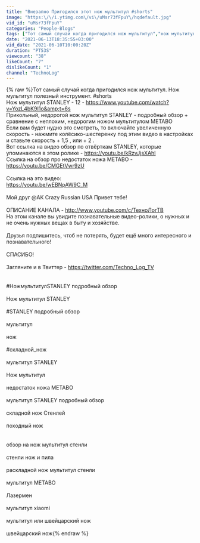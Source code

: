 ```yaml
---
title: "Внезапно Пригодился этот нож мультитул #shorts"
image: "https:\/\/i.ytimg.com\/vi\/uMsr73fFpuY\/hqdefault.jpg"
vid_id: "uMsr73fFpuY"
categories: "People-Blogs"
tags: ["Тот самый случай когда пригодился нож мультитул","нож мультитул","когда пригодился нож мультитул"]
date: "2021-06-13T18:35:55+03:00"
vid_date: "2021-06-10T10:00:20Z"
duration: "PT53S"
viewcount: "38"
likeCount: "7"
dislikeCount: "1"
channel: "TechnoLog"
---
```

{% raw %}Тот самый случай когда пригодился нож мультитул. Нож мультитул полезный инструмент. #shorts<br />Нож мультитул STANLEY - 12 - <a rel="nofollow" target="blank" href="https://www.youtube.com/watch?v=YozL4bK9I1o&amp;t=6s">https://www.youtube.com/watch?v=YozL4bK9I1o&amp;t=6s</a><br />Прикольный, недорогой нож мультитул STANLEY - подробный обзор + сравнение с неплохим, недорогим ножом мультитулом METABO<br />Если вам будет нудно это смотреть, то включайте увеличенную скорость - нажмите колёсико-шестеренку под этим видео в настройках и ставьте скорость + 1,5 , или + 2 .<br />Вот ссылка на видео обзор по отвёрткам STANLEY, которые упоминаются в этом ролике - <a rel="nofollow" target="blank" href="https://youtu.be/kRzvJjsXAhI">https://youtu.be/kRzvJjsXAhI</a><br />Ссылка на обзор про недостаток ножа METABO - <a rel="nofollow" target="blank" href="https://youtu.be/CMGEtVwr9zU">https://youtu.be/CMGEtVwr9zU</a><br /><br />Ссылка на это видео:<br /><a rel="nofollow" target="blank" href="https://youtu.be/wEBNpAW9C_M">https://youtu.be/wEBNpAW9C_M</a><br /><br />Мой друг @AK Crazy Russian USA Привет тебе! <br /><br />ОПИСАНИЕ КАНАЛА - <a rel="nofollow" target="blank" href="http://www.youtube.com/c/ТехноЛогТВ">http://www.youtube.com/c/ТехноЛогТВ</a><br />На этом канале вы увидите познавательные видео-ролики, о нужных и не очень нужных вещах в быту и хозяйстве. <br /><br />Друзья подпишитесь, чтоб не потерять, будет ещё много интересного и познавательного!<br /><br />СПАСИБО!<br /><br />Загляните и в Твиттер - <a rel="nofollow" target="blank" href="https://twitter.com/Techno_Log_TV">https://twitter.com/Techno_Log_TV</a><br /><br /><br />#НожмультитулSTANLEY подробный обзор<br /><br />Нож мультитул STANLEY<br /><br />#STANLEY подробный обзор<br /><br />мультитул<br /><br />нож<br /><br />#складной_нож<br /><br />мультитул STANLEY<br /><br />Нож мультитул<br /><br />недостаток ножа METABO<br /><br />мультитул STANLEY подробный обзор<br /><br />складной нож Стенлей<br /><br />походный нож<br /><br /><br />обзор на нож мультитул стенли<br /><br />стенли нож и пила<br /><br />раскладной нож мультитул стенли<br /><br />мультитул METABO<br /><br />Лазермен<br /><br />мультитул xiaomi<br /><br />мультитул или швейцарский нож<br /><br />швейцарский нож{% endraw %}

